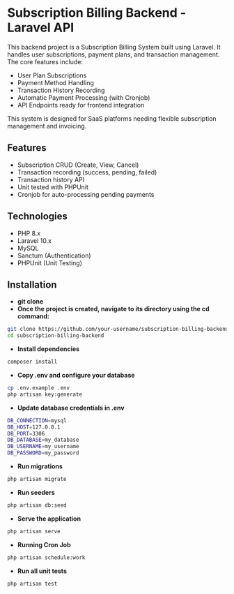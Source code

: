 # Subscription Billing Backend - Laravel API

This backend project is a Subscription Billing System built using Laravel. It handles user subscriptions, payment plans, and transaction management. The core features include:

- User Plan Subscriptions
- Payment Method Handling
- Transaction History Recording
- Automatic Payment Processing (with Cronjob)
- API Endpoints ready for frontend integration

This system is designed for SaaS platforms needing flexible subscription management and invoicing.

## Features

- Subscription CRUD (Create, View, Cancel)
- Transaction recording (success, pending, failed)
- Transaction history API
- Unit tested with PHPUnit
- Cronjob for auto-processing pending payments

## Technologies

- PHP 8.x
- Laravel 10.x
- MySQL
- Sanctum (Authentication)
- PHPUnit (Unit Testing)

## Installation

- **git clone**
- **Once the project is created, navigate to its directory using the cd command:**

```bash
git clone https://github.com/your-username/subscription-billing-backend.git
cd subscription-billing-backend
```

- **Install dependencies**
```bash
composer install
```

- **Copy .env and configure your database**
```bash
cp .env.example .env
php artisan key:generate
```

- **Update database credentials in .env**
```bash
DB_CONNECTION=mysql
DB_HOST=127.0.0.1
DB_PORT=3306
DB_DATABASE=my_database
DB_USERNAME=my_username
DB_PASSWORD=my_password
```

- **Run migrations**
```bash
php artisan migrate
```

- **Run seeders**
```bash
php artisan db:seed
```

- **Serve the application**
```bash
php artisan serve
```

- **Running Cron Job**
```bash
php artisan schedule:work
```

- **Run all unit tests**
```bash
php artisan test
```
